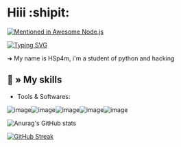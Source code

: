 # Hiii :shipit:

[![Mentioned in Awesome Node.js](https://awesome.re/mentioned-badge.svg)](https://github.com/sindresorhus/awesome-nodejs)

  [![Typing SVG](https://readme-typing-svg.demolab.com?font=Montserrat&weight=500&size=24&pause=1000&color=F70000&center=true&vCenter=true&width=435&lines=Python+and+hacking;HSp4m)](https://git.io/typing-svg)
  
➜ My name is HSp4m, i'm a student of python and hacking

## 💫 » My skills

- Tools & Softwares:

![image](https://user-images.githubusercontent.com/128655111/227801505-562ca1d2-1e82-4878-9af3-20f5a47d7f32.png)![image](https://user-images.githubusercontent.com/128655111/227801513-79ba8116-3230-4a6a-b27c-7525c03c7af3.png)![image](https://user-images.githubusercontent.com/128655111/227801529-c3a4f13d-a50d-4ace-824a-6411cf381732.png)![image](https://user-images.githubusercontent.com/128655111/227801531-0c088299-b48e-44b6-b606-82509d3a10a0.png)![image](https://user-images.githubusercontent.com/128655111/227801534-0e469ae3-d058-4018-91da-a8969d25531a.png)


![Anurag's GitHub stats](https://github-readme-stats.vercel.app/api?username=HSp4m&show_icons=true&theme=dark)

[![GitHub Streak](https://streak-stats.demolab.com?user=HSp4m&theme=dark&hide_border=true&border_radius=10&mode=weekly)](https://git.io/streak-stats)
